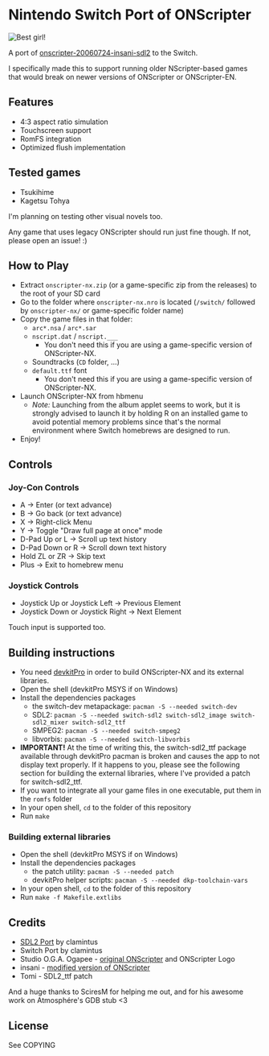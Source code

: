 # Nintendo Switch Port of ONScripter

![Best girl!](https://user-images.githubusercontent.com/44071820/163875629-889fcb98-7858-42d8-b495-fe7257ffc389.png)


A port of [onscripter-20060724-insani-sdl2](http://www.github.com/clamintus/onscripter-20060724-insani-sdl2) to the Switch.

I specifically made this to support running older NScripter-based games that would break on newer versions of ONScripter or ONScripter-EN.

## Features
- 4:3 aspect ratio simulation
- Touchscreen support
- RomFS integration
- Optimized flush implementation

## Tested games
- Tsukihime
- Kagetsu Tohya

I'm planning on testing other visual novels too.

Any game that uses legacy ONScripter should run just fine though. If not, please open an issue! :)

## How to Play
- Extract `onscripter-nx.zip` (or a game-specific zip from the releases) to the root of your SD card
- Go to the folder where `onscripter-nx.nro` is located (`/switch/` followed by `onscripter-nx/` or game-specific folder name)
- Copy the game files in that folder:
    - `arc*.nsa` / `arc*.sar`
    - `nscript.dat` / `nscript.___`
        - You don't need this if you are using a game-specific version of ONScripter-NX.
    - Soundtracks (`CD` folder, ...)
    - `default.ttf` font
        - You don't need this if you are using a game-specific version of ONScripter-NX.
- Launch ONScripter-NX from hbmenu
    - _Note:_ Launching from the album applet seems to work, but it is strongly advised to launch it by holding R on an installed game to avoid potential memory problems since that's the normal environment where Switch homebrews are designed to run.
- Enjoy!

## Controls
### Joy-Con Controls
- A -> Enter (or text advance)
- B -> Go back (or text advance)
- X -> Right-click Menu
- Y -> Toggle "Draw full page at once" mode
- D-Pad Up or L -> Scroll up text history
- D-Pad Down or R -> Scroll down text history
- Hold ZL or ZR -> Skip text
- Plus -> Exit to homebrew menu
### Joystick Controls
- Joystick Up or Joystick Left -> Previous Element
- Joystick Down or Joystick Right -> Next Element

Touch input is supported too.

## Building instructions
- You need [devkitPro](https://switchbrew.org/wiki/Setting_up_Development_Environment) in order to build ONScripter-NX and its external libraries.
- Open the shell (devkitPro MSYS if on Windows)
- Install the dependencies packages
    - the switch-dev metapackage: `pacman -S --needed switch-dev`
    - SDL2: `pacman -S --needed switch-sdl2 switch-sdl2_image switch-sdl2_mixer switch-sdl2_ttf`
    - SMPEG2: `pacman -S --needed switch-smpeg2`
    - libvorbis: `pacman -S --needed switch-libvorbis`
- **IMPORTANT!** At the time of writing this, the switch-sdl2_ttf package available through devkitPro pacman is broken and causes the app to not display text properly.
If it happens to you, please see the following section for building the external libraries, where I've provided a patch for switch-sdl2_ttf.
- If you want to integrate all your game files in one executable, put them in the `romfs` folder
- In your open shell, `cd` to the folder of this repository
- Run `make`

### Building external libraries
- Open the shell (devkitPro MSYS if on Windows)
- Install the dependencies packages
    - the patch utility: `pacman -S --needed patch`
    - devkitPro helper scripts: `pacman -S --needed dkp-toolchain-vars`
- In your open shell, `cd` to the folder of this repository
- Run `make -f Makefile.extlibs`


## Credits
- [SDL2 Port](http://www.github.com/clamintus/onscripter-20060724-insani-sdl2) by clamintus
- Switch Port by clamintus
- Studio O.G.A. Ogapee - [original ONScripter](http://onscripter.osdn.jp/onscripter.html) and ONScripter Logo
- insani - [modified version of ONScripter](http://nscripter.insani.org/onscripter.html)
- Tomi - SDL2_ttf patch

And a huge thanks to SciresM for helping me out, and for his awesome work on Atmosphére's GDB stub <3


## License
See COPYING

